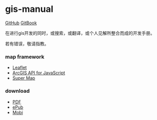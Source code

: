 #   gis-manual
[GitHub](https://github.com/mocheer/gis-manual) 
[GitBook](https://www.gitbook.com/book/mch/gis-manual/details)

在进行gis开发的同时，或搜索，或翻译，或个人见解所整合而成的开发手册。

若有错误，敬请指教。

### map framework
-   [Leaflet](https://github.com/Leaflet/Leaflet)
-   [ArcGIS API for JavaScript](https://www.gitbook.com/download/epub/book/mch/gis-manual)
-   [Super Map](https://github.com/SuperMap/iClient-for-JavaScript)

### download
-   [PDF](https://www.gitbook.com/download/pdf/book/mch/gis-manual)
-   [ePub](https://www.gitbook.com/download/epub/book/mch/gis-manual)
-   [Mobi](https://www.gitbook.com/download/mobi/book/mch/gis-manual)
